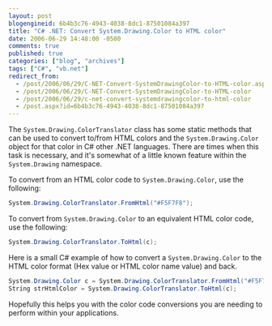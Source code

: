 ```yaml
---
layout: post
blogengineid: 6b4b3c76-4943-4038-8dc1-87501084a397
title: "C# .NET: Convert System.Drawing.Color to HTML color"
date: 2006-06-29 14:48:00 -0500
comments: true
published: true
categories: ["blog", "archives"]
tags: ["C#", "vb.net"]
redirect_from: 
  - /post/2006/06/29/C-NET-Convert-SystemDrawingColor-to-HTML-color.aspx
  - /post/2006/06/29/C-NET-Convert-SystemDrawingColor-to-HTML-color
  - /post/2006/06/29/c-net-convert-systemdrawingcolor-to-html-color
  - /post.aspx?id=6b4b3c76-4943-4038-8dc1-87501084a397
---
```


The `System.Drawing.ColorTranslator` class has some static methods that can be used to convert to/from HTML colors and the `System.Drawing.Color` object for that color in C# other .NET languages. There are times when this task is necessary, and it's somewhat of a little known feature within the `System.Drawing` namespace.

To convert from an HTML color code to `System.Drawing.Color`, use the following:

```csharp
System.Drawing.ColorTranslator.FromHtml("#F5F7F8");
```

To convert from `System.Drawing.Color` to an equivalent HTML color code, use the following:

```csharp
System.Drawing.ColorTranslator.ToHtml(c);
```

Here is a small C# example of how to convert a `System.Drawing.Color` to the HTML color format (Hex value or HTML color name value) and back.

```csharp
System.Drawing.Color c = System.Drawing.ColorTranslator.FromHtml("#F5F7F8");
String strHtmlColor = System.Drawing.ColorTranslator.ToHtml(c);
```

Hopefully this helps you with the color code conversions you are needing to perform within your applications.
